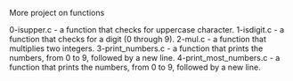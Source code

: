 More project on functions

0-isupper.c - a function that checks for uppercase character.
1-isdigit.c - a function that checks for a digit (0 through 9).
2-mul.c - a function that multiplies two integers.
3-print_numbers.c - a function that prints the numbers, from 0 to 9, followed by a new line.
4-print_most_numbers.c - a function that prints the numbers, from 0 to 9, followed by a new line.
